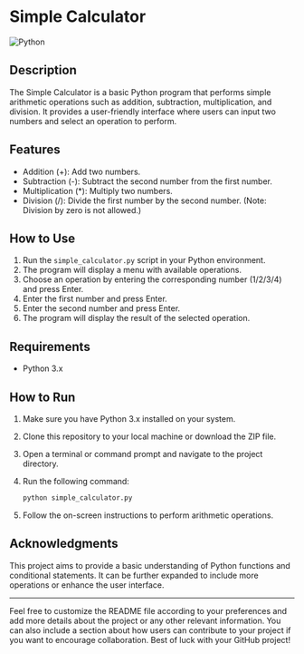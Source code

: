 # Simple Calculator

![Python](https://img.shields.io/badge/Python-3.x-blue.svg)

## Description

The Simple Calculator is a basic Python program that performs simple arithmetic operations such as
addition, subtraction, multiplication, and division. It provides a user-friendly interface where users can input two numbers and select an operation to perform.

## Features

- Addition (+): Add two numbers.
- Subtraction (-): Subtract the second number from the first number.
- Multiplication (*): Multiply two numbers.
- Division (/): Divide the first number by the second number. (Note: Division by zero is not allowed.)

## How to Use

1. Run the `simple_calculator.py` script in your Python environment.
2. The program will display a menu with available operations.
3. Choose an operation by entering the corresponding number (1/2/3/4) and press Enter.
4. Enter the first number and press Enter.
5. Enter the second number and press Enter.
6. The program will display the result of the selected operation.

## Requirements

- Python 3.x

## How to Run

1. Make sure you have Python 3.x installed on your system.
2. Clone this repository to your local machine or download the ZIP file.
3. Open a terminal or command prompt and navigate to the project directory.
4. Run the following command:

   ```bash
   python simple_calculator.py
   ```

5. Follow the on-screen instructions to perform arithmetic operations.


## Acknowledgments

This project aims to provide a basic understanding of Python functions and conditional statements. It can be further expanded to include more operations or enhance the user interface.

---

Feel free to customize the README file according to your preferences and add more details about the project or any other relevant information. You can also include a section about how users can contribute to your project if you want to encourage collaboration. Best of luck with your GitHub project!
